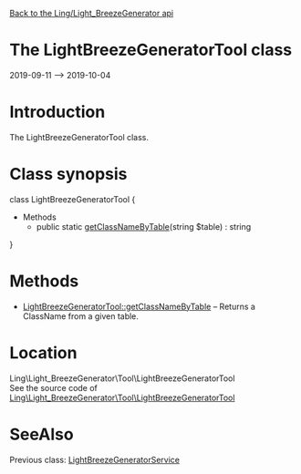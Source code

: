[Back to the Ling/Light_BreezeGenerator api](https://github.com/lingtalfi/Light_BreezeGenerator/blob/master/doc/api/Ling/Light_BreezeGenerator.md)



The LightBreezeGeneratorTool class
================
2019-09-11 --> 2019-10-04






Introduction
============

The LightBreezeGeneratorTool class.



Class synopsis
==============


class <span class="pl-k">LightBreezeGeneratorTool</span>  {

- Methods
    - public static [getClassNameByTable](https://github.com/lingtalfi/Light_BreezeGenerator/blob/master/doc/api/Ling/Light_BreezeGenerator/Tool/LightBreezeGeneratorTool/getClassNameByTable.md)(string $table) : string

}






Methods
==============

- [LightBreezeGeneratorTool::getClassNameByTable](https://github.com/lingtalfi/Light_BreezeGenerator/blob/master/doc/api/Ling/Light_BreezeGenerator/Tool/LightBreezeGeneratorTool/getClassNameByTable.md) &ndash; Returns a ClassName from a given table.





Location
=============
Ling\Light_BreezeGenerator\Tool\LightBreezeGeneratorTool<br>
See the source code of [Ling\Light_BreezeGenerator\Tool\LightBreezeGeneratorTool](https://github.com/lingtalfi/Light_BreezeGenerator/blob/master/Tool/LightBreezeGeneratorTool.php)



SeeAlso
==============
Previous class: [LightBreezeGeneratorService](https://github.com/lingtalfi/Light_BreezeGenerator/blob/master/doc/api/Ling/Light_BreezeGenerator/Service/LightBreezeGeneratorService.md)<br>
